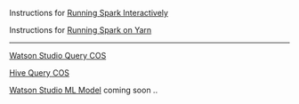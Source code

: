 Instructions for [Running Spark Interactively](./README_INTERACTIVE.MD)

Instructions for [Running Spark on Yarn](./README_YARN.MD)

---

[Watson Studio Query COS](./WatsonStudio_QueryCOS.ipynb)

[Hive Query COS](./README_HIVE.MD)

[Watson Studio ML Model](./README_WS_ML_MODEL.MD) coming soon ..
